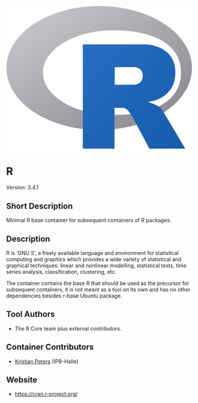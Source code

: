 ![Logo](Rlogo.png)

# R
Version: 3.4.1

## Short Description

Minimal R base container for subsequent containers of R packages.

## Description

R is ‘GNU S’, a freely available language and environment for statistical computing and graphics which provides a wide variety of statistical and graphical techniques: linear and nonlinear modelling, statistical tests, time series analysis, classification, clustering, etc.

The container contains the base R that should be used as the precursor for subsequent containers, it is not meant as a tool on its own and has no other dependencies besides r-base Ubuntu package.

## Tool Authors

- The R Core team plus external contributors.

## Container Contributors

- [Kristian Peters](https://github.com/korseby) (IPB-Halle)

## Website

- https://cran.r-project.org/

